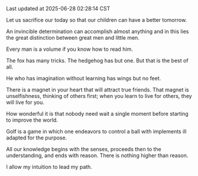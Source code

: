 Last updated at 2025-06-28 02:28:14 CST

Let us sacrifice our today so that our children can have a better tomorrow.

An invincible determination can accomplish almost anything and in this lies the great distinction between great men and little men.

Every man is a volume if you know how to read him.

The fox has many tricks. The hedgehog has but one. But that is the best of all.

He who has imagination without learning has wings but no feet.

There is a magnet in your heart that will attract true friends. That magnet is unselfishness, thinking of others first; when you learn to live for others, they will live for you.

How wonderful it is that nobody need wait a single moment before starting to improve the world.

Golf is a game in which one endeavors to control a ball with implements ill adapted for the purpose.

All our knowledge begins with the senses, proceeds then to the understanding, and ends with reason. There is nothing higher than reason.

I allow my intuition to lead my path.

